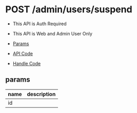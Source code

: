 # POST /admin/users/suspend

- This API is Auth Required
- This API is Web and Admin User Only

- [Params](#params)
- [API Code](/kyoppie/kyoppie-api/blob/master/src/endpoints/admin/users/suspend.js)
- [Handle Code](/kyoppie/kyoppie-api/blob/master/src/handlers/web/admin/users/suspend.js)

## params


name|description
---|---
id|

